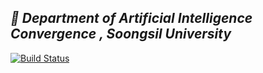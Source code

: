 
## _👋 Department of Artificial Intelligence Convergence , Soongsil University_

[![Build Status](https://travis-ci.org/joemccann/dillinger.svg?branch=master)](https://travis-ci.org/joemccann/dillinger)

